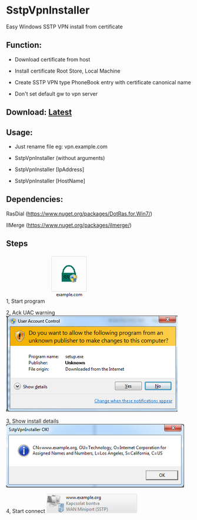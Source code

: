 # SstpVpnInstaller
Easy Windows SSTP VPN install from certificate

## Function:

* Download certificate from host

* Install certificate Root Store, Local Machine

* Create SSTP VPN type PhoneBook entry with certificate canonical name

* Don't set default gw to vpn server

## Download: [Latest](https://github.com/xmegz/SstpVpnInstaller/releases/download/v1.4.0/SstpVpnInstaller.Full.exe)

## Usage:

* Just rename file eg: vpn.example.com

* SstpVpnInstaller (without arguments) 

* SstpVpnInstaller [IpAddress]

* SstpVpnInstaller [HostName]


## Dependencies:
RasDial (https://www.nuget.org/packages/DotRas.for.Win7/)

IlMerge (https://www.nuget.org/packages/ilmerge/)

## Steps
1, Start program
![alt text](https://raw.githubusercontent.com/xmegz/SstpVpnInstaller/master/Images/Step1.png)

2, Ack UAC warning
![alt text](https://raw.githubusercontent.com/xmegz/SstpVpnInstaller/master/Images/Step2.png)

3, Show install details
![alt text](https://raw.githubusercontent.com/xmegz/SstpVpnInstaller/master/Images/Step3.png)

4, Start connect
![alt text](https://raw.githubusercontent.com/xmegz/SstpVpnInstaller/master/Images/Step4.png)

